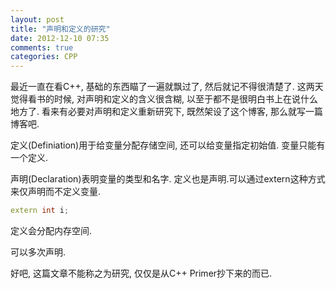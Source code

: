 ```yaml
---
layout: post
title: "声明和定义的研究"
date: 2012-12-10 07:35
comments: true
categories: CPP
---
```


最近一直在看C++, 基础的东西瞄了一遍就飘过了, 然后就记不得很清楚了.
这两天觉得看书的时候, 对声明和定义的含义很含糊, 以至于都不是很明白书上在说什么地方了.
看来有必要对声明和定义重新研究下, 既然架设了这个博客, 那么就写一篇博客吧.


定义(Definiation)用于给变量分配存储空间, 还可以给变量指定初始值. 变量只能有一个定义.

声明(Declaration)表明变量的类型和名字. 定义也是声明.可以通过extern这种方式来仅声明而不定义变量.

``` c++ Declaration
extern int i;
```

定义会分配内存空间.

可以多次声明.

好吧, 这篇文章不能称之为研究, 仅仅是从C++ Primer抄下来的而已. 
